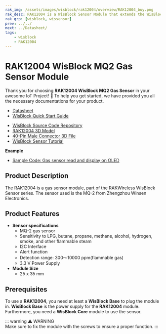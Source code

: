 ```yaml
---
rak_img: /assets/images/wisblock/rak12004/overview/RAK12004_buy.png
rak_desc: RAK12004 is a WisBlock Sensor Module that extends the WisBlock system with a gas sensor. It enables the user to build a gas and smoke detection system that can send measured data and alarm messages over LoRaWAN.
rak_grp: [wisblock, wissensor]
prev: ../../
next: ../Datasheet/
tags:
    - wisblock
    - RAK12004
---
```



# RAK12004 WisBlock MQ2 Gas Sensor Module

Thank you for choosing **RAK12004 WisBlock MQ2 Gas Sensor** in your awesome IoT Project! 🎉 To help you get started, we have provided you all the necessary documentations for your product.

* [Datasheet](../Datasheet/)
* <a href="../../Quickstart/" target="_blank">WisBlock Quick Start Guide</a>
<!---* [WisBlock Quick Start Guide](../../Quickstart/)-->
* [WisBlock Source Code Repository](https://github.com/RAKWireless/WisBlock/)
* [RAK12004 3D Model](https://downloads.rakwireless.com/3D_File/WisBlock/3D_RAK12004.stp)
* [40-Pin Male Connector 3D File](https://downloads.rakwireless.com/3D_File/Accessory/WisConnector/M40S1003K6M.stp)
* [WisBlock Sensor Tutorial](/Knowledge-Hub/Learn/WisBlock-Sensor-Tutorial/)


**Example**

* [Sample Code: Gas sensor read and display on OLED](https://github.com/RAKWireless/WisBlock/tree/master/examples/common/IO/RAK12004_MQ2_read) 

## Product Description
The RAK12004 is a gas sensor module, part of the RAKWireless WisBlock Sensor series. The sensor used is the MQ-2 from Zhengzhou Winsen Electronics.

## Product Features

* **Sensor specifications**
    * MQ-2 gas sensor
    * Sensitivity to LPG, butane, propane, methane, alcohol, hydrogen, smoke, and other flammable steam  
    * I2C Interface
    * Alert function
    * Detection range: 300～10000&nbsp;ppm(flammable gas)
    * 3.3&nbsp;V Power Supply
* **Module Size**
    * 25 x 35&nbsp;mm

## Prerequisites

To use a **RAK12004**, you need at least a **WisBlock Base** to plug the module in. **WisBlock Base** is the power supply for the **RAK12004** module. Furthermore, you need a **WisBlock Core** module to use the sensor.

::: warning ⚠️ WARNING    
Make sure to fix the module with the screws to ensure a proper function.
:::